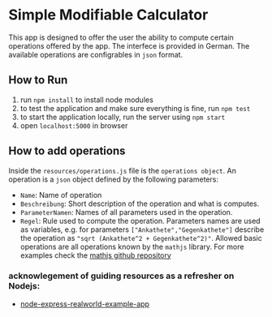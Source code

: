# Simple Modifiable Calculator

This app is designed to offer the user the ability to compute certain operations offered by the app. The interfece is provided in German. The available operations are configrables in `json` format. 

## How to Run 

1. run `npm install` to install node modules
2. to test the application and make sure everything is fine, run `npm test`
3. to start the application locally, run the server using `npm start` 
4. open `localhost:5000` in browser

## How to add operations
Inside the `resources/operations.js` file is the `operations object`. An operation is a `json` object defined by the following parameters:
- `Name`: Name of operation
- `Beschreibung`: Short description of the operation and what is computes.
- `ParameterNamen`: Names of all parameters used in the operation.
- `Regel`: Rule used to compute the operation. Parameters names are used as variables, e.g. for parameters `["Ankathete","Gegenkathete"]` describe the operation as `"sqrt (Ankathete^2 + Gegenkathete^2)"`. Allowed basic operations are all operations known by the `mathjs`  library. For more examples check the [mathjs github repository](https://github.com/josdejong/mathjs/blob/8c5c5b03b65df67d2bccbb84eb6acfb9c5c47a58/examples/expressions.js)



### acknowlegement of guiding resources as a refresher on Nodejs:
- [node-express-realworld-example-app](https://github.com/gothinkster/node-express-realworld-example-app)


